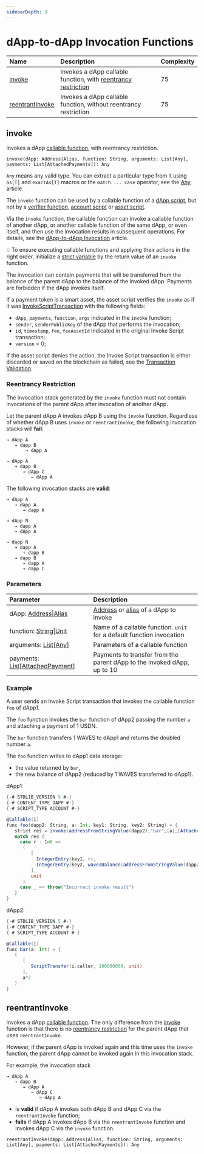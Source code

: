```yaml
---
sidebarDepth: 3
---
```


# dApp-to-dApp Invocation Functions

| Name | Description | Complexity |
| :--- | :--- | :--- |
| [invoke](#invoke) | Invokes a dApp callable function, with [reentrancy restriction](#reentrancy) | 75 |
| [reentrantInvoke](#reentrantinvoke) | Invokes a dApp callable function, without reentrancy restriction | 75 |

## invoke

Invokes a dApp [callable function](/en/ride/functions/callable-function), with reentrancy restriction.

```ride
invoke(dApp: Address|Alias, function: String, arguments: List[Any], payments: List[AttachedPayments]): Any
```

`Any` means any valid type. You can extract a particular type from it using `as[T]` and `exactAs[T]` macros or the `match ... case` operator, see the [Any](/en/ride/data-types/any) article.

The `invoke` function can be used by a callable function of a [dApp script](/en/ride/script/script-types/dapp-script), but not by a [verifier function](/en/ride/functions/verifier-function), [account script](/en/ride/script/script-types/account-script) or [asset script](/en/ride/script/script-types/asset-script).

Via the `invoke` function, the callable function can invoke a callable function of another dApp, or another callable function of the same dApp, or  even itself, and then use the invocation results in subsequent operations. For details, see the [dApp-to-dApp Invocation](/en/ride/advanced/dapp-to-dapp) article.

:bulb: To ensure executing callable functions and applying their actions in the right order, initialize a [strict variable](/en/ride/variables/) by the return value of an `invoke` function.

The invocation can contain payments that will be transferred from the balance of the parent dApp to the balance of the invoked dApp. Payments are forbidden if the dApp invokes itself.

If a payment token is a smart asset, the asset script verifies the `invoke` as if it was [InvokeScriptTransaction](/en/ride/structures/transaction-structures/burn-transaction) with the following fields:
* `dApp`, `payments`, `function`, `args` indicated in the `invoke` function;
* `sender`, `senderPublicKey` of the dApp that performs the invocation;
* `id`, `timestamp`, `fee`, `feeAssetId` indicated in the original Invoke Script transaction;
* `version` = 0;

If the asset script denies the action, the Invoke Script transaction is either discarded or saved on the blockchain as failed, see the [Transaction Validation](/en/blockchain/transaction/transaction-validation).

### Reentrancy Restriction<a id="reentrancy"></a>

The invocation stack generated by the `invoke` function must not contain invocations of the parent dApp after invocation of another dApp.

Let the parent dApp A invokes dApp B using the `invoke` function. Regardless of whether dApp B uses `invoke` or `reentrantInvoke`, the following invocation stacks will **fail**:

```
→ dApp A
   → dapp B
       → dApp A
```

```
→ dApp A
   → dapp B
      → dApp C
         → dApp A
```

The following invocation stacks are **valid**:

```
→ dApp A
   → dapp A
      → dapp A
```

```
→ dApp N
   → dapp A
   → dApp A
```

```
→ dapp N
   → dapp A
      → dapp B
   → dapp B
      → dapp A
      → dapp C
```

### Parameters

| Parameter | Description |
| :--- | :--- |
| dApp: [Address](/en/ride/structures/common-structures/address)&#124;[Alias](/en/ride/structures/common-structures/alias) | [Address](/en/blockchain/account/address) or [alias](/en/blockchain/account/alias) of a dApp to invoke |
| function: [String](/en/ride/data-types/string)&#124;[Unit](/en/ride/data-types/unit) | Name of a callable function. `unit` for a default function invocation |
| arguments: [List](/en/ride/data-types/list)[[Any](/en/ride/data-types/any)] | Parameters of a callable function |
| payments: [List](/en/ride/data-types/list)[[AttachedPayment](/en/ride/structures/common-structures/attached-payment)] | Payments to transfer from the parent dApp to the invoked dApp, up to 10 |

### Example

A user sends an Invoke Script transaction that invokes the callable function `foo` of dApp1.

The `foo` function invokes the `bar` function of dApp2 passing the number `a` and attaching a payment of 1 USDN.

The `bar` function transfers 1 WAVES to dApp1 and returns the doubled number `a`.

The `foo` function writes to dApp1 data storage:
* the value returned by `bar`,
* the new balance of dApp2 (reduced by 1 WAVES transferred to dApp1).

dApp1:

```scala
{-# STDLIB_VERSION 5 #-}
{-# CONTENT_TYPE DAPP #-}
{-# SCRIPT_TYPE ACCOUNT #-}

@Callable(i)
func foo(dapp2: String, a: Int, key1: String, key2: String) = {
   strict res = invoke(addressFromStringValue(dapp2),"bar",[a],[AttachedPayment(base58'DG2xFkPdDwKUoBkzGAhQtLpSGzfXLiCYPEzeKH2Ad24p',1000000)])
   match res {
     case r : Int => 
      (
         [
           IntegerEntry(key1, r),
           IntegerEntry(key2, wavesBalance(addressFromStringValue(dapp2)).regular)
         ],
         unit
      )
     case _ => throw("Incorrect invoke result") 
   }
}
```

dApp2:

```scala
{-# STDLIB_VERSION 5 #-}
{-# CONTENT_TYPE DAPP #-}
{-# SCRIPT_TYPE ACCOUNT #-}

@Callable(i)
func bar(a: Int) = {
   (
      [
         ScriptTransfer(i.caller, 100000000, unit)
      ],
      a*2
   )
}
```

## reentrantInvoke

Invokes a dApp [callable function](/en/ride/functions/callable-function). The only difference from the [invoke](#invoke) function is that there is no [reentrancy restriction](#reentrancy) for the parent dApp that uses `reentrantInvoke`.

However, if the parent dApp is invoked again and this time uses the `invoke` function, the parent dApp cannot be invoked again in this invocation stack.

For example, the invocation stack

```
→ dApp A
   → dapp B
      → dApp A
         → dApp C
            → dApp A
```

* is **valid** if dApp A invokes both dApp B and dApp C via the `reentrantInvoke` function;
* **fails** if dApp A invokes dApp B via the `reentrantInvoke` function and invokes dApp C via the `invoke` function.

```ride
reentrantInvoke(dApp: Address|Alias, function: String, arguments: List[Any], payments: List[AttachedPayments]): Any
```
